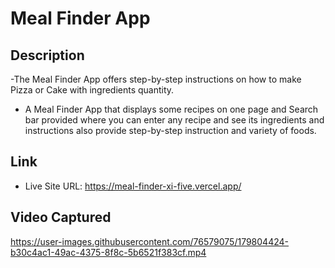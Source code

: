 # Meal Finder App

## Description

-The Meal Finder App offers step-by-step instructions on how to make Pizza or Cake with ingredients quantity.
- A Meal Finder App that displays some recipes on one page and Search bar provided where you can enter any recipe and see its ingredients and instructions also provide step-by-step instruction and variety of foods.

## Link
- Live Site URL: https://meal-finder-xi-five.vercel.app/

## Video Captured

https://user-images.githubusercontent.com/76579075/179804424-b30c4ac1-49ac-4375-8f8c-5b6521f383cf.mp4

